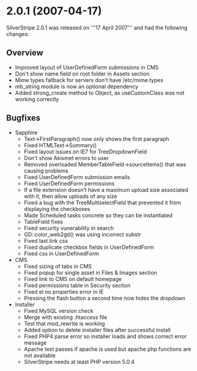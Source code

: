 #  2.0.1 (2007-04-17)

SilverStripe 2.0.1 was released on '''17 April 2007''' and had the following changes:

## Overview

  * Improved layout of UserDefinedForm submissions in CMS
  * Don't show name field on root folder in Assets section
  * Mime types fallback for servers don't have /etc/mime.types
  * mb_string module is now an optional dependency
  * Added strong_create method to Object, as useCustomClass was not working correctly

## Bugfixes

  * Sapphire
      * Text->FirstParagraph() now only shows the first paragraph
      * Fixed HTMLText->Summary()
      * Fixed layout issues on IE7 for TreeDropdownField
      * Don't show Akismet errors to user
      * Removed overloaded MemberTableField->sourceItems() that was causing problems
      * Fixed UserDefinedForm submission emails
      * Fixed UserDefinedForm permissions
      * If a file extension doesn't have a maximum upload size associated with it, then allow uploads of any size
      * Fixed a bug with the TreeMultiselectField that prevented it from displaying the checkboxes
      * Made Scheduled tasks concrete so they can be instantiated
      * TableField fixes
      * Fixed security vunerability in search
      * GD::color_web2gd() was using incorrect substr
      * Fixed last link css
      * Fixed duplicate checkbox fields in UserDefinedForm
      * Fixed css in UserDefinedForm
  * CMS
      * Fixed sizing of tabs in CMS
      * Fixed popup for single asset in Files & Images section
      * Fixed link to CMS on default homepage
      * Fixed permissions table in Security section
      * Fixed el no properties error in IE
      * Pressing the flash button a second time now hides the dropdown
  * Installer
	  * Fixed MySQL version check
	  * Merge with existing .htaccess file
	  * Test that mod_rewrite is working
	  * Added option to delete installer files after successful install
	  * Fixed PHP4 parse error so installer loads and shows correct error message
	  * Apache test passes if apache is used but apache php functions are not available
	  * SilverStripe needs at least PHP version 5.0.4
